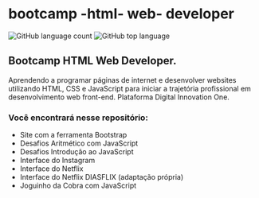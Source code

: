 # bootcamp -html- web- developer 
![GitHub language count](https://img.shields.io/github/languages/count/alanadias/bootcamp--html--web--developer) ![GitHub top language](https://img.shields.io/github/languages/top/alanadias/bootcamp--html--web--developer)

## Bootcamp HTML Web Developer.  

Aprendendo a programar páginas de internet e desenvolver websites utilizando HTML, CSS e JavaScript para iniciar a trajetória profissional em desenvolvimento web front-end.  Plataforma Digital Innovation One.

### Você encontrará nesse repositório:

* Site com a ferramenta Bootstrap
* Desafios Aritmético com JavaScript
* Desafios Introdução ao JavaScript
* Interface do Instagram
* Interface do Netflix
* Interface do Netflix DIASFLIX (adaptação própria)
* Joguinho da Cobra com JavaScript
